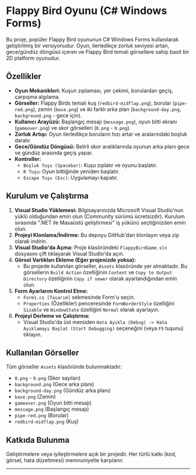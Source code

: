 # Flappy Bird Oyunu (C# Windows Forms)

Bu proje, popüler Flappy Bird oyununun C# Windows Forms kullanılarak geliştirilmiş bir versiyonudur. Oyun, ilerledikçe zorluk seviyesi artan, gece/gündüz döngüsü içeren ve Flappy Bird temalı görsellere sahip basit bir 2D platform oyunudur.

## Özellikler

*   **Oyun Mekanikleri:** Kuşun zıplaması, yer çekimi, borulardan geçiş, çarpışma algılama.
*   **Görseller:** Flappy Birds temalı kuş (`redbird-midflap.png`), borular (`pipe-red.png`), zemin (`base.png`) ve iki farklı arka plan (`background-day.png`, `background.png` - gece için).
*   **Kullanıcı Arayüzü:** Başlangıç mesajı (`message.png`), oyun bitti ekranı (`gameover.png`) ve skor görselleri (`0.png` - `9.png`).
*   **Zorluk Artışı:** Oyun ilerledikçe boruların hızı artar ve aralarındaki boşluk daralır.
*   **Gece/Gündüz Döngüsü:** Belirli skor aralıklarında oyunun arka planı gece ve gündüz arasında geçiş yapar.
*   **Kontroller:**
    *   `Boşluk Tuşu (Spacebar)`: Kuşu zıplatır ve oyunu başlatır.
    *   `R Tuşu`: Oyun bittiğinde yeniden başlatır.
    *   `Escape Tuşu (Esc)`: Uygulamayı kapatır.

## Kurulum ve Çalıştırma

1.  **Visual Studio Yüklemesi:** Bilgisayarınızda Microsoft Visual Studio'nun yüklü olduğundan emin olun (Community sürümü ücretsizdir). Kurulum sırasında ".NET ile Masaüstü geliştirmesi" iş yükünü seçtiğinizden emin olun.
2.  **Projeyi Klonlama/İndirme:** Bu depoyu GitHub'dan klonlayın veya zip olarak indirin.
3.  **Visual Studio'da Açma:** Proje klasöründeki `FlappyBirdGame.sln` dosyasını çift tıklayarak Visual Studio'da açın.
4.  **Görsel Varlıkları Ekleme (Eğer projenizde yoksa):**
    *   Bu projede kullanılan görseller, `Assets` klasöründe yer almaktadır. Bu görsellerin `Build Action` özelliğinin `Content` ve `Copy to Output Directory` özelliğinin `Copy if newer` olarak ayarlandığından emin olun.
5.  **Form Ayarlarını Kontrol Etme:**
    *   `Form1.cs [Tasarım]` sekmesinde Form'u seçin.
    *   `Properties` (Özellikler) penceresinde `FormBorderStyle` özelliğini `Sizable` ve `WindowState` özelliğini `Normal` olarak ayarlayın.
6.  **Projeyi Derleme ve Çalıştırma:**
    *   Visual Studio'da üst menüden `Hata Ayıkla (Debug) -> Hata Ayıklamayı Başlat (Start Debugging)` seçeneğini (veya `F5` tuşunu) tıklayın.

## Kullanılan Görseller

Tüm görseller `Assets` klasöründe bulunmaktadır:

*   `0.png` - `9.png` (Skor sayıları)
*   `background.png` (Gece arka planı)
*   `background-day.png` (Gündüz arka planı)
*   `base.png` (Zemin)
*   `gameover.png` (Oyun bitti mesajı)
*   `message.png` (Başlangıç mesajı)
*   `pipe-red.png` (Borular)
*   `redbird-midflap.png` (Kuş)

## Katkıda Bulunma

Geliştirmelere veya iyileştirmelere açık bir projedir. Her türlü katkı (kod, görsel, hata düzeltmesi) memnuniyetle karşılanır.

---

